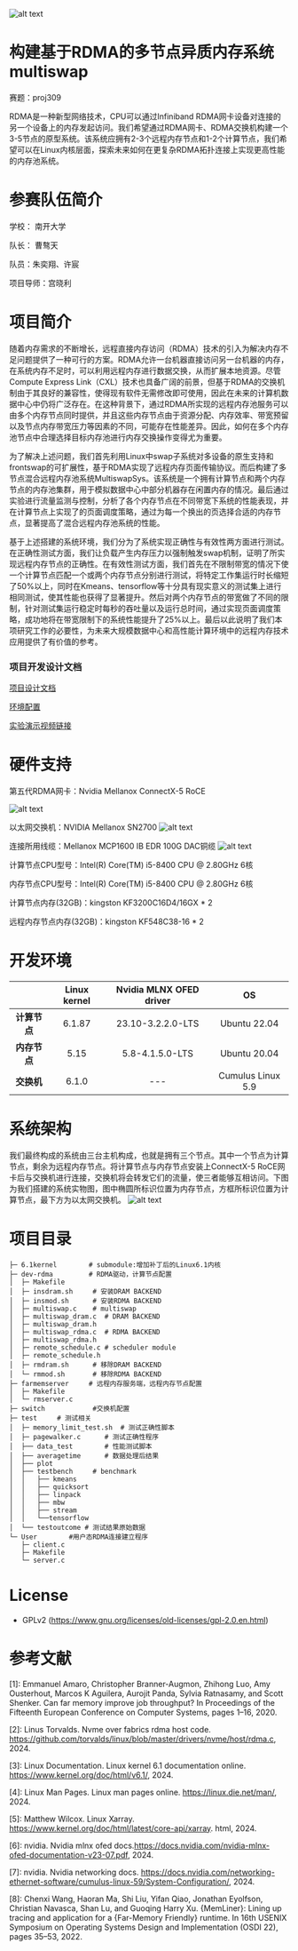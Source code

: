 ![alt text](./image/NKU.png)
# 构建基于RDMA的多节点异质内存系统 multiswap
赛题：proj309

RDMA是一种新型网络技术，CPU可以通过Infiniband RDMA网卡设备对连接的另一个设备上的内存发起访问。我们希望通过RDMA网卡、RDMA交换机构建一个3-5节点的原型系统。该系统应拥有2-3个远程内存节点和1-2个计算节点，我们希望可以在Linux内核层面，探索未来如何在更复杂RDMA拓扑连接上实现更高性能的内存池系统。


# 参赛队伍简介
学校： 南开大学

队长： 曹骜天

队员：朱奕翔、许宸

项目导师：宫晓利

# 项目简介
随着内存需求的不断增长，远程直接内存访问（RDMA）技术的引入为解决内存不足问题提供了一种可行的方案。RDMA允许一台机器直接访问另一台机器的内存，在系统内存不足时，可以利用远程内存进行数据交换，从而扩展本地资源。尽管Compute Express Link（CXL）技术也具备广阔的前景，但基于RDMA的交换机制由于其良好的兼容性，使得现有软件无需修改即可使用，因此在未来的计算机数据中心中仍将广泛存在。在这种背景下，通过RDMA所实现的远程内存池服务可以由多个内存节点同时提供，并且这些内存节点由于资源分配、内存效率、带宽预留以及节点内存带宽压力等因素的不同，可能存在性能差异。因此，如何在多个内存池节点中合理选择目标内存池进行内存交换操作变得尤为重要。

为了解决上述问题，我们首先利用Linux中swap子系统对多设备的原生支持和frontswap的可扩展性，基于RDMA实现了远程内存页面传输协议。而后构建了多节点混合远程内存池系统MultiswapSys。该系统是一个拥有计算节点和两个内存节点的内存池集群，用于模拟数据中心中部分机器存在闲置内存的情况。最后通过实验进行流量监测与控制，分析了各个内存节点在不同带宽下系统的性能表现，并在计算节点上实现了的页面调度策略，通过为每一个换出的页选择合适的内存节点，显著提高了混合远程内存池系统的性能。


基于上述搭建的系统环境，我们分为了系统实现正确性与有效性两方面进行测试。在正确性测试方面，我们让负载产生内存压力以强制触发swap机制，证明了所实现远程内存节点的正确性。在有效性测试方面，我们首先在不限制带宽的情况下使一个计算节点匹配一个或两个内存节点分别进行测试，将特定工作集运行时长缩短了50%以上，同时在Kmeans、tensorflow等十分具有现实意义的测试集上进行相同测试，使其性能也获得了显著提升。然后对两个内存节点的带宽做了不同的限制，针对测试集运行稳定时每秒的吞吐量以及运行总时间，通过实现页面调度策略，成功地将在带宽限制下的系统性能提升了25%以上。最后以此说明了我们本项研究工作的必要性，为未来大规模数据中心和高性能计算环境中的远程内存技术应用提供了有价值的参考。

### 项目开发设计文档
[项目设计文档](https://gitlab.eduxiji.net/T202410055992676/project2210132-233922/-/blob/dev-rdma/开发文档.pdf)

[环境配置](https://gitlab.eduxiji.net/T202410055992676/project2210132-233922/-/blob/dev-rdma/环境配置.md)

[实验演示视频链接](https://pan.baidu.com/s/1EJ1njrqT90GTfurbrV312g?pwd=gd82)




# 硬件支持
第五代RDMA网卡：Nvidia Mellanox ConnectX-5 RoCE

![alt text](./image/image.png)

以太网交换机：NVIDIA Mellanox SN2700
![alt text](./image/Switch.jpg)

连接所用线缆：Mellanox MCP1600 IB EDR 100G DAC铜缆
![alt text](./image/网线.jpg)

计算节点CPU型号：Intel(R) Core(TM) i5-8400 CPU @ 2.80GHz 6核

内存节点CPU型号：Intel(R) Core(TM) i5-8400 CPU @ 2.80GHz 6核

计算节点内存(32GB)：kingston KF3200C16D4/16GX * 2

远程内存节点内存(32GB)：kingston KF548C38-16 * 2

# 开发环境
|     | Linux kernel  | Nvidia MLNX OFED driver  | OS  |
|:---------:|:--------:|:--------:|:--------:|
| **计算节点**   | 6.1.87  | 23.10-3.2.2.0-LTS  | Ubuntu 22.04  |
| **内存节点**   | 5.15  | 5.8-4.1.5.0-LTS  | Ubuntu 20.04  |
| **交换机**   | 6.1.0  | ---  |  Cumulus Linux 5.9  |

# 系统架构
我们最终构成的系统由三台主机构成，也就是拥有三个节点。其中一个节点为计算节点，剩余为远程内存节点。将计算节点与内存节点安装上ConnectX-5 RoCE网卡后与交换机进行连接，交换机将会转发它们的流量，使三者能够互相访问。下图为我们搭建的系统实物图，图中椭圆所标识位置为内存节点，方框所标识位置为计算节点，最下方为以太网交换机。
![alt text](./image/系统实物图.png)



# 项目目录
```shell
├─ 6.1kernel        # submodule:增加补丁后的Linux6.1内核
├─ dev-rdma         # RDMA驱动，计算节点配置
│  ├─ Makefile       
│  ├─ insdram.sh     # 安装DRAM BACKEND
│  ├─ insmod.sh      # 安装RDMA BACKEND
│  ├─ multiswap.c    # multiswap
│  ├─ multiswap_dram.c  # DRAM BACKEND
│  ├─ multiswap_dram.h
│  ├─ multiswap_rdma.c  # RDMA BACKEND
│  ├─ multiswap_rdma.h
│  ├─ remote_schedule.c # scheduler module
│  ├─ remote_schedule.h
│  ├─ rmdram.sh      # 移除DRAM BACKEND
│  └─ rmmod.sh       # 移除RDMA BACKEND
├─ farmemserver     # 远程内存服务端，远程内存节点配置
│  ├─ Makefile
│  └─ rmserver.c    
├─ switch            #交换机配置
├─ test     # 测试相关
│  ├─ memory_limit_test.sh  # 测试正确性脚本
│  ├─ pagewalker.c      # 测试正确性程序
│  ├── data_test        # 性能测试脚本
│  ├── averagetime      # 数据处理后结果
│  ├── plot 
│  ├── testbench     # benchmark
│  │   ├── kmeans     
│  │   ├── quicksort
│  │   ├── linpack
│  │   ├── mbw      
│  │   ├── stream
│  │   └──tensorflow
│  └── testoutcome # 测试结果原始数据
└─ User        #用户态RDMA连接建立程序  
   ├─ client.c
   ├─ Makefile
   └─ server.c
```

# License
- GPLv2 (https://www.gnu.org/licenses/old-licenses/gpl-2.0.en.html)

# 参考文献

[1]: Emmanuel Amaro, Christopher Branner-Augmon, Zhihong Luo, Amy Ousterhout, Marcos K
 Aguilera, Aurojit Panda, Sylvia Ratnasamy, and Scott Shenker. Can far memory improve job
 throughput? In Proceedings of the Fifteenth European Conference on Computer Systems, pages
 1–16, 2020.

[2]: Linus Torvalds. Nvme over fabrics rdma host code. https://github.com/torvalds/linux/blob/master/drivers/nvme/host/rdma.c, 2024.

[3]: Linux Documentation. Linux kernel 6.1 documentation online. https://www.kernel.org/doc/html/v6.1/, 2024.

[4]: Linux Man Pages. Linux man pages online. https://linux.die.net/man/, 2024.

[5]: Matthew Wilcox. Linux Xarray. https://www.kernel.org/doc/html/latest/core-api/xarray.
 html, 2024.

[6]:  nvidia. Nvidia mlnx ofed docs.https://docs.nvidia.com/nvidia-mlnx-ofed-documentation-v23-07.pdf, 2024.

[7]: nvidia. Nvidia networking docs. https://docs.nvidia.com/networking-ethernet-software/cumulus-linux-59/System-Configuration/, 2024.

[8]: Chenxi Wang, Haoran Ma, Shi Liu, Yifan Qiao, Jonathan Eyolfson, Christian Navasca, Shan
Lu, and Guoqing Harry Xu. {MemLiner}: Lining up tracing and application for a {Far-Memory
Friendly} runtime. In 16th USENIX Symposium on Operating Systems Design and Implementation
(OSDI 22), pages 35–53, 2022.


